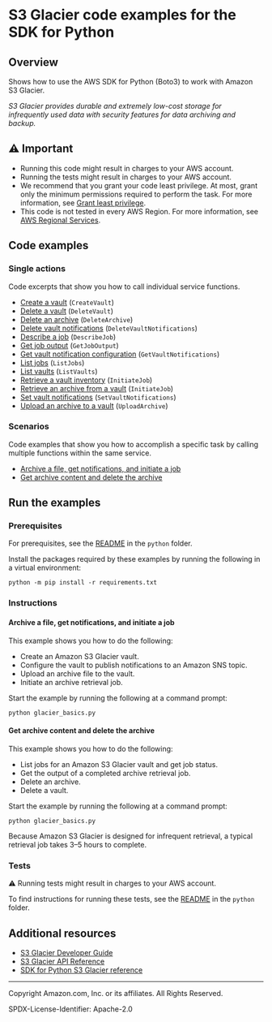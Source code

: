 <!--Generated by WRITEME on 2023-03-27 23:24:25.931973 (UTC)-->
# S3 Glacier code examples for the SDK for Python

## Overview

Shows how to use the AWS SDK for Python (Boto3) to work with Amazon S3 Glacier.

<!--custom.overview.start-->
<!--custom.overview.end-->

*S3 Glacier provides durable and extremely low-cost storage for infrequently used data with security features for data archiving and backup.*

## ⚠ Important

* Running this code might result in charges to your AWS account.
* Running the tests might result in charges to your AWS account.
* We recommend that you grant your code least privilege. At most, grant only the minimum permissions required to perform the task. For more information, see [Grant least privilege](https://docs.aws.amazon.com/IAM/latest/UserGuide/best-practices.html#grant-least-privilege).
* This code is not tested in every AWS Region. For more information, see [AWS Regional Services](https://aws.amazon.com/about-aws/global-infrastructure/regional-product-services).

<!--custom.important.start-->
<!--custom.important.end-->

## Code examples
### Single actions

Code excerpts that show you how to call individual service functions.

* [Create a vault](glacier_basics.py#L34) (`CreateVault`)
* [Delete a vault](glacier_basics.py#L146) (`DeleteVault`)
* [Delete an archive](glacier_basics.py#L183) (`DeleteArchive`)
* [Delete vault notifications](glacier_basics.py#L295) (`DeleteVaultNotifications`)
* [Describe a job](glacier_basics.py#L200) (`DescribeJob`)
* [Get job output](glacier_basics.py#L221) (`GetJobOutput`)
* [Get vault notification configuration](glacier_basics.py#L274) (`GetVaultNotifications`)
* [List jobs](glacier_basics.py#L111) (`ListJobs`)
* [List vaults](glacier_basics.py#L52) (`ListVaults`)
* [Retrieve a vault inventory](glacier_basics.py#L90) (`InitiateJob`)
* [Retrieve an archive from a vault](glacier_basics.py#L162) (`InitiateJob`)
* [Set vault notifications](glacier_basics.py#L245) (`SetVaultNotifications`)
* [Upload an archive to a vault](glacier_basics.py#L65) (`UploadArchive`)

### Scenarios

Code examples that show you how to accomplish a specific task by calling multiple
functions within the same service.

* [Archive a file, get notifications, and initiate a job](glacier_basics.py) 
* [Get archive content and delete the archive](glacier_basics.py) 

## Run the examples

### Prerequisites


For prerequisites, see the [README](../../README.md#Prerequisites) in the `python` folder.


Install the packages required by these examples by running the following in a virtual environment:

```
python -m pip install -r requirements.txt
```


<!--custom.prerequisites.start-->
<!--custom.prerequisites.end-->

### Instructions


<!--custom.instructions.start-->
<!--custom.instructions.end-->


#### Archive a file, get notifications, and initiate a job

This example shows you how to do the following:

* Create an Amazon S3 Glacier vault.
* Configure the vault to publish notifications to an Amazon SNS topic.
* Upload an archive file to the vault.
* Initiate an archive retrieval job.

Start the example by running the following at a command prompt:

```
python glacier_basics.py
```

<!--custom.scenarios.glacier_Usage_UploadNotifyInitiate.start-->
<!--custom.scenarios.glacier_Usage_UploadNotifyInitiate.end-->

#### Get archive content and delete the archive

This example shows you how to do the following:

* List jobs for an Amazon S3 Glacier vault and get job status.
* Get the output of a completed archive retrieval job.
* Delete an archive.
* Delete a vault.

Start the example by running the following at a command prompt:

```
python glacier_basics.py
```

<!--custom.scenarios.glacier_Usage_RetrieveDelete.start-->
Because Amazon S3 Glacier is designed for infrequent retrieval, a typical retrieval
job takes 3–5 hours to complete.
<!--custom.scenarios.glacier_Usage_RetrieveDelete.end-->

### Tests

⚠ Running tests might result in charges to your AWS account.


To find instructions for running these tests, see the [README](../../README.md#Tests)
in the `python` folder.



<!--custom.tests.start-->
<!--custom.tests.end-->

## Additional resources

* [S3 Glacier Developer Guide](https://docs.aws.amazon.com/amazonglacier/latest/dev/introduction.html)
* [S3 Glacier API Reference](https://docs.aws.amazon.com/amazonglacier/latest/dev/amazon-glacier-api.html)
* [SDK for Python S3 Glacier reference](https://boto3.amazonaws.com/v1/documentation/api/latest/reference/services/glacier.html)

<!--custom.resources.start-->
<!--custom.resources.end-->

---

Copyright Amazon.com, Inc. or its affiliates. All Rights Reserved.

SPDX-License-Identifier: Apache-2.0